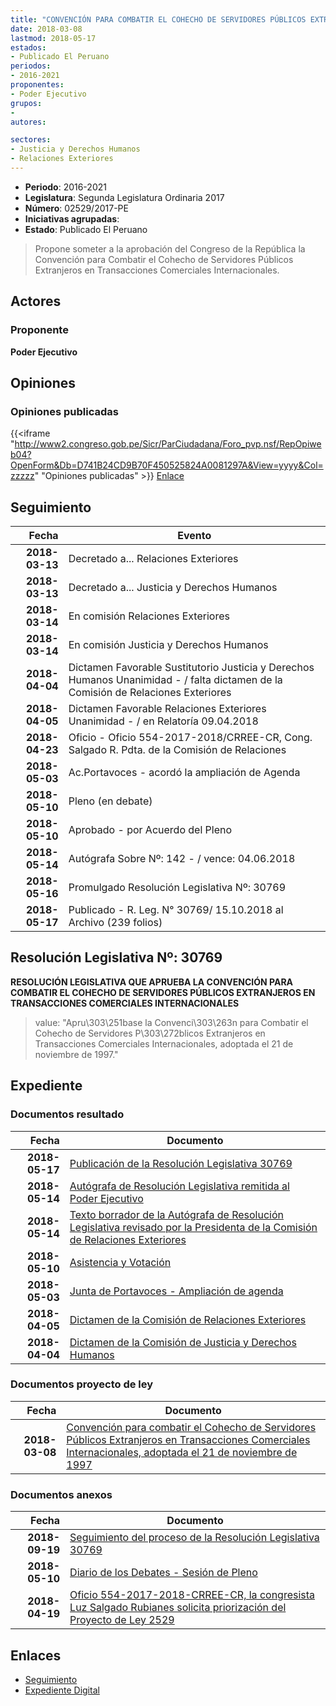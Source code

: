 ```yaml
---
title: "CONVENCIÓN PARA COMBATIR EL COHECHO DE SERVIDORES PÚBLICOS EXTRANJEROS EN TRANSACCIONES COMERCIACLES INTERNACIONALES"
date: 2018-03-08
lastmod: 2018-05-17
estados:
- Publicado El Peruano
periodos:
- 2016-2021
proponentes:
- Poder Ejecutivo
grupos:
- 
autores:

sectores:
- Justicia y Derechos Humanos
- Relaciones Exteriores
---
```

- **Periodo**: 2016-2021
- **Legislatura**: Segunda Legislatura Ordinaria 2017
- **Número**: 02529/2017-PE
- **Iniciativas agrupadas**: 
- **Estado**: Publicado El Peruano

> Propone someter a la aprobación del Congreso de la República la Convención para Combatir el Cohecho de Servidores Públicos Extranjeros en Transacciones Comerciales Internacionales.


## Actores

### Proponente

**Poder Ejecutivo**

## Opiniones

### Opiniones publicadas

{{<iframe "http://www2.congreso.gob.pe/Sicr/ParCiudadana/Foro_pvp.nsf/RepOpiweb04?OpenForm&Db=D741B24CD9B70F450525824A0081297A&View=yyyy&Col=zzzzz" "Opiniones publicadas" >}}
[Enlace](http://www2.congreso.gob.pe/Sicr/ParCiudadana/Foro_pvp.nsf/RepOpiweb04?OpenForm&Db=D741B24CD9B70F450525824A0081297A&View=yyyy&Col=zzzzz)


## Seguimiento

| Fecha | Evento |
|------:|--------|
| **2018-03-13** | Decretado a... Relaciones Exteriores |
| **2018-03-13** | Decretado a... Justicia y Derechos Humanos |
| **2018-03-14** | En comisión Relaciones Exteriores |
| **2018-03-14** | En comisión Justicia y Derechos Humanos |
| **2018-04-04** | Dictamen Favorable Sustitutorio Justicia y Derechos Humanos Unanimidad - / falta dictamen de la Comisión de Relaciones Exteriores |
| **2018-04-05** | Dictamen Favorable Relaciones Exteriores Unanimidad - / en Relatoría 09.04.2018 |
| **2018-04-23** | Oficio - Oficio 554-2017-2018/CRREE-CR, Cong. Salgado R. Pdta. de la Comisión de Relaciones |
| **2018-05-03** | Ac.Portavoces - acordó la ampliación de Agenda |
| **2018-05-10** | Pleno (en debate) |
| **2018-05-10** | Aprobado - por Acuerdo del Pleno |
| **2018-05-14** | Autógrafa Sobre Nº: 142 - / vence: 04.06.2018 |
| **2018-05-16** | Promulgado Resolución Legislativa Nº: 30769 |
| **2018-05-17** | Publicado - R. Leg. N° 30769/ 15.10.2018 al Archivo (239 folios) |

## Resolución Legislativa Nº: 30769

**RESOLUCIÓN LEGISLATIVA QUE APRUEBA LA CONVENCIÓN PARA COMBATIR EL COHECHO DE SERVIDORES PÚBLICOS EXTRANJEROS EN TRANSACCIONES COMERCIALES INTERNACIONALES**

> value: "Apru\303\251base la Convenci\303\263n para Combatir el Cohecho de Servidores P\303\272blicos Extranjeros en Transacciones Comerciales Internacionales, adoptada el 21 de noviembre de 1997."


## Expediente

### Documentos resultado

| Fecha | Documento |
|------:|-----------|
| **2018-05-17** | [Publicación de la Resolución Legislativa 30769](http://www.leyes.congreso.gob.pe/Documentos/2016_2021/ADLP/Normas_Legales/30769-RLG.pdf) |
| **2018-05-14** | [Autógrafa de Resolución Legislativa remitida al Poder Ejecutivo](http://www.leyes.congreso.gob.pe/Documentos/2016_2021/ADLP/Texto_Aprobado/AU0252920180514.pdf) |
| **2018-05-14** | [Texto borrador de la Autógrafa de Resolución Legislativa revisado por la Presidenta de la Comisión de Relaciones Exteriores](http://www.leyes.congreso.gob.pe/Documentos/2016_2021/Texto_Borrador_de_Autografa/BAU0252920180514.pdf) |
| **2018-05-10** | [Asistencia y Votación](http://www.leyes.congreso.gob.pe/Documentos/2016_2021/Asistencia_y_Votacion/Proyectos_de_Ley/AV0252920180510..pdf) |
| **2018-05-03** | [Junta de Portavoces - Ampliación de agenda](http://www.leyes.congreso.gob.pe/Documentos/2016_2021/Acuerdos/Junta_Portavoces/AJP0252920180503.pdf) |
| **2018-04-05** | [Dictamen de la Comisión de Relaciones Exteriores](http://www.leyes.congreso.gob.pe/Documentos/2016_2021/Dictamenes/Proyectos_de_Ley/02529DC20MAY20180405..pdf) |
| **2018-04-04** | [Dictamen de la Comisión de Justicia y Derechos Humanos](http://www.leyes.congreso.gob.pe/Documentos/2016_2021/Dictamenes/Proyectos_de_Ley/02529DC15MAY20180404.pdf) |

### Documentos proyecto de ley

| Fecha | Documento |
|------:|-----------|
| **2018-03-08** | [Convención para combatir el Cohecho de Servidores Públicos Extranjeros en Transacciones Comerciales Internacionales, adoptada el 21 de noviembre de 1997](http://www.leyes.congreso.gob.pe/Documentos/2016_2021/Proyectos_de_Ley_y_de_Resoluciones_Legislativas/PL0251720180308.pdf) |

### Documentos anexos

| Fecha | Documento |
|------:|-----------|
| **2018-09-19** | [Seguimiento del proceso de la Resolución Legislativa 30769](http://www.leyes.congreso.gob.pe/Documentos/2016_2021/Seguimiento_de_Proyectos_de_Ley/02529PL20180919.pdf) |
| **2018-05-10** | [Diario de los Debates - Sesión de Pleno](http://www.leyes.congreso.gob.pe/Documentos/2016_2021/ADLP/Diario_Debates/30769-TDD.pdf) |
| **2018-04-19** | [Oficio 554-2017-2018-CRREE-CR, la congresista Luz Salgado Rubianes solicita priorización del Proyecto de Ley 2529](http://www.leyes.congreso.gob.pe/Documentos/2016_2021/Oficios/Congresistas/OFICIO-554-2017-2018-CRREE-CR..pdf) |

## Enlaces

- [Seguimiento](http://www2.congreso.gob.pe/Sicr/TraDocEstProc/CLProLey2016.nsf/f7fff46988ca05b1052578e100829cc7/19dba6df2ad32c4d0525824b0000ee58?OpenDocument)
- [Expediente Digital](http://www2.congreso.gob.pe/Sicr/TraDocEstProc/Expvirt_2011.nsf/visbusqptramdoc1621/02529?opendocument)

